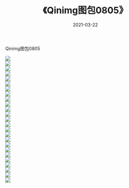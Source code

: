 ﻿---
layout: post
title:  《Qinimg图包0805》
date:   2021-03-22
img: http://imgx.orgx.ga/Qinimg图包/Qinimg图包0805/000.jpg
categories: [美女, 清纯, 唯美]
---

Qinimg图包0805

 ![](http://imgx.orgx.ga/Qinimg图包/Qinimg图包0805/001.jpg) <br>![](http://imgx.orgx.ga/Qinimg图包/Qinimg图包0805/002.jpg) <br>![](http://imgx.orgx.ga/Qinimg图包/Qinimg图包0805/003.jpg) <br>![](http://imgx.orgx.ga/Qinimg图包/Qinimg图包0805/004.jpg) <br>![](http://imgx.orgx.ga/Qinimg图包/Qinimg图包0805/005.jpg) <br>![](http://imgx.orgx.ga/Qinimg图包/Qinimg图包0805/006.jpg) <br>![](http://imgx.orgx.ga/Qinimg图包/Qinimg图包0805/007.jpg) <br>![](http://imgx.orgx.ga/Qinimg图包/Qinimg图包0805/008.jpg) <br>![](http://imgx.orgx.ga/Qinimg图包/Qinimg图包0805/009.jpg) <br>![](http://imgx.orgx.ga/Qinimg图包/Qinimg图包0805/010.jpg) <br>![](http://imgx.orgx.ga/Qinimg图包/Qinimg图包0805/011.jpg) <br>![](http://imgx.orgx.ga/Qinimg图包/Qinimg图包0805/012.jpg) <br>![](http://imgx.orgx.ga/Qinimg图包/Qinimg图包0805/013.jpg) <br>![](http://imgx.orgx.ga/Qinimg图包/Qinimg图包0805/014.jpg) <br>![](http://imgx.orgx.ga/Qinimg图包/Qinimg图包0805/015.jpg) <br>![](http://imgx.orgx.ga/Qinimg图包/Qinimg图包0805/016.jpg) <br>![](http://imgx.orgx.ga/Qinimg图包/Qinimg图包0805/017.jpg) <br>![](http://imgx.orgx.ga/Qinimg图包/Qinimg图包0805/018.jpg) <br>![](http://imgx.orgx.ga/Qinimg图包/Qinimg图包0805/019.jpg) <br>![](http://imgx.orgx.ga/Qinimg图包/Qinimg图包0805/020.jpg) <br>![](http://imgx.orgx.ga/Qinimg图包/Qinimg图包0805/021.jpg) <br>![](http://imgx.orgx.ga/Qinimg图包/Qinimg图包0805/022.jpg) <br>![](http://imgx.orgx.ga/Qinimg图包/Qinimg图包0805/023.jpg) <br>![](http://imgx.orgx.ga/Qinimg图包/Qinimg图包0805/024.jpg) <br>![](http://imgx.orgx.ga/Qinimg图包/Qinimg图包0805/025.jpg) <br>